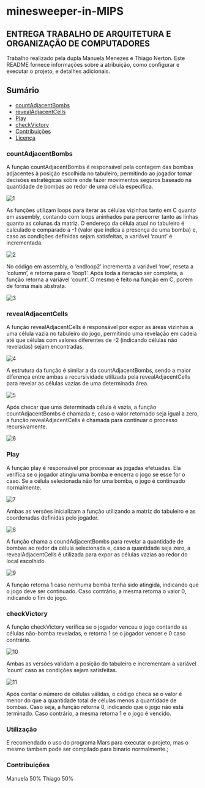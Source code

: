 
# minesweeper-in-MIPS
## ENTREGA TRABALHO DE ARQUITETURA E ORGANIZAÇÃO DE COMPUTADORES
Trabalho realizado pela dupla Manuela Menezes e Thiago Nerton.
Este README fornece informações sobre a atribuição, como configurar e executar o projeto, e detalhes adicionais.


## Sumário
- [countAdjacentBombs](#countAdjacentBombs)
- [revealAdjacentCells](#revealAdjacentCells)
- [Play](#Play)
- [checkVictory](#checkVictory)
- [Contribuições](#contribuições)
- [Licença](#licença)

### countAdjacentBombs
A função countAdjacentBombs é responsável pela contagem das bombas adjacentes à
posição escolhida no tabuleiro, permitindo ao jogador tomar decisões estratégicas
sobre onde fazer movimentos seguros baseado na quantidade de bombas ao redor de
uma célula específica.

![1](photos/1.png)

As funções utilizam loops para iterar as células vizinhas tanto em C quanto em
assembly, contando com loops aninhados para percorrer tanto as linhas quanto as
colunas da matriz. O endereço da célula atual no tabuleiro é calculado e comparado a -1
(valor que indica a presença de uma bomba) e, caso as condições definidas sejam
satisfeitas, a variável ‘count’ é incrementada.

![2](photos/2.png)
  
No código em assembly, o ‘endloop2’ incrementa a variável ‘row’, reseta a ‘column’, e
retorna para o ‘loop1’. Após toda a iteração ser completa, a função retorna a variável
‘count’. O mesmo é feito na função em C, porém de forma mais abstrata.

![3](photos/3.png)

### revealAdjacentCells
A função revealAdjacentCells é responsável por expor as áreas vizinhas a uma célula
vazia no tabuleiro do jogo, permitindo uma revelação em cadeia até que células com
valores diferentes de -2 (indicando células não reveladas) sejam encontradas.

![4](photos/4.png)

A estrutura da função é similar a da countAdjacentBombs, sendo a maior diferença
entre ambas a recursividade utilizada pela revealAdjacentCells para revelar as
células vazias de uma determinada área.

![5](photos/5.png)

Após checar que uma determinada célula é vazia, a função countAdjacentBombs é
chamada e, caso o valor retornado seja igual a zero, a função revealAdjacentCells é
chamada para continuar o processo recursivamente.

![6](photos/6.png)

### Play

A função play é responsável por processar as jogadas efetuadas. Ela verifica se o jogador
atingiu uma bomba e encerra o jogo se esse for o caso. Se a célula selecionada não for
uma bomba, o jogo é continuado normalmente.

![7](photos/7.png)

Ambas as versões inicializam a função utilizando a matriz do tabuleiro e as
coordenadas definidas pelo jogador.

![8](photos/8.png)

A função chama a coundAdjacentBombs para revelar a quantidade de bombas ao redor
da célula selecionada e, caso a quantidade seja zero, a revealAdjacentCells é utilizada
para expor as células vazias ao redor do local escolhido.

![9](photos/9.png)

A função retorna 1 caso nenhuma bomba tenha sido atingida, indicando que o jogo deve
ser continuado. Caso contrário, a mesma retorna o valor 0, indicando o fim do jogo.

### checkVictory

A função checkVictory verifica se o jogador venceu o jogo contando as células
não-bomba reveladas, e retorna 1 se o jogador vencer e 0 caso contrário.

![10](photos/10.png)

Ambas as versões validam a posição do tabuleiro e incrementam a variável ‘count’ caso
as condições sejam satisfeitas.

![11](photos/11.png)

Após contar o número de células válidas, o código checa se o valor é menor do que a
quantidade total de células menos a quantidade de bombas. Caso seja, a função retorna
0, indicando que o jogo não está terminado. Caso contrário, a mesma retorna 1 e o jogo é
vencido.

### Utilização

E recomendado o uso do programa Mars para executar o projeto, mas o mesmo tambem pode ser compilado para binario normalmente.;

### Contribuições

Manuela 50%
Thiago 50%
